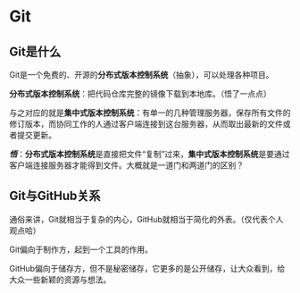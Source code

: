 # Git

## Git是什么

Git是一个免费的、开源的**分布式版本控制系统**（抽象），可以处理各种项目。

**分布式版本控制系统**：把代码仓库完整的镜像下载到本地库。（悟了一点点）

与之对应的就是**集中式版本控制系统**：有单一的几种管理服务器，保存所有文件的修订版本，而协同工作的人通过客户端连接到这台服务器，从而取出最新的文件或者提交更新。

***悟***：**分布式版本控制系统**是直接把文件“复制”过来，**集中式版本控制系统**是要通过客户端连接服务器才能得到文件。大概就是一道门和两道门的区别？

## Git与GitHub关系

通俗来讲，Git就相当于复杂的内心，GitHub就相当于简化的外表。（仅代表个人观点哈）

Git偏向于制作方，起到一个工具的作用。

GitHub偏向于储存方，但不是秘密储存，它更多的是公开储存，让大众看到，给大众一些新颖的资源与想法。

